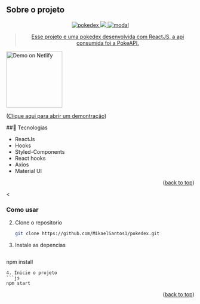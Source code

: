 <div id="top"></div>



## Sobre o projeto


<div align="center"><a href="#top">
 
<img src="/pokedex.png" alt="pokedex">
<img src="https://uploaddeimagens.com.br/imagens/hd3nH40">
 <img src="https://uploaddeimagens.com.br/imagens/1D4bZE8" alt="modal">                                                   

>Esse projeto e uma pokedex desenvolvida com ReactJS, a api consumida foi a PokeAPI.
</a></div>

<a href="https://pokedex-react-mikael.netlify.app" target="_blank">
    <img width ="150px" height="150px"alt="Demo on Netlify"  src="https://uploaddeimagens.com.br/imagens/kM4RmyM">
  </a>

<p align="left">(<a href="https://disneyplus-clone-3eeed.web.app target="_blank">Clique aqui para abrir um demontraçâo</a>)</p>



##🚀 Tecnologias



* ReactJs
* Hooks
* Styled-Components
* React hooks                                                                                        
* Axios
* Material UI
  



<p align="right">(<a href="#top">back to top</a>)</p>



<


### Como usar

2. Clone o repositorio
   ```sh
   git clone https://github.com/MikaelSantos1/pokedex.git
   ```
3. Instale as  depencias
   ```sh
  npm install
   ```
4. Inicie o projeto
   ```js
   npm start
   ```

<p align="right">(<a href="#top">back to top</a>)</p>
